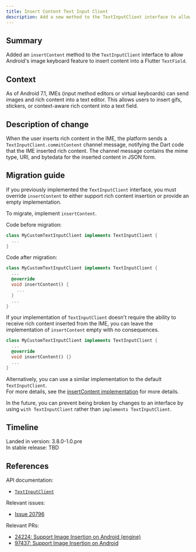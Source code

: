 ```yaml
---
title: Insert Content Text Input Client
description: Add a new method to the TextInputClient interface to allow Android virtual keyboards to insert rich content into Flutter TextFields. 
---
```


## Summary

Added an `insertContent` method to the `TextInputClient` interface to allow Android's image keyboard 
feature to insert content into a Flutter `TextField`.


## Context

As of Android 7.1, IMEs (input method editors or virtual keyboards) can send
images and rich content into a text editor. This allows users to insert gifs,
stickers, or context-aware rich content into a text field.


## Description of change

When the user inserts rich content in the IME, the platform sends a `TextInputClient.commitContent`
channel message, notifying the Dart code that the IME inserted rich content.
The channel message contains the mime type, URI, and bytedata for the inserted content in JSON form.


## Migration guide

If you previously implemented the `TextInputClient` interface, you must override
`insertContent` to either support rich content insertion or provide an empty implementation.

To migrate, implement `insertContent`.

Code before migration:

<!-- skip -->
```dart
class MyCustomTextInputClient implements TextInputClient {
  ...
}
```

Code after migration:

<!-- skip -->
```dart
class MyCustomTextInputClient implements TextInputClient {
  ...
  @override
  void insertContent() {
    ...
  }
  ...
}
```

If your implementation of `TextInputClient` doesn't require the ability to receive rich content 
inserted from the IME, you can leave the implementation of `insertContent` empty with no 
consequences.

<!-- skip -->
```dart
class MyCustomTextInputClient implements TextInputClient {
  ...
  @override
  void insertContent() {}
  ...
}
```

Alternatively, you can use a similar implementation to the default `TextInputClient`.<br>
For more details, see the [insertContent implementation]({{site.master-api}}/flutter/services/TextInputClient/insertContent.html) for more details.

In the future, you can prevent being broken by changes to an interface
by using `with TextInputClient` rather than `implements TextInputClient`.

## Timeline

Landed in version: 3.8.0-1.0.pre<br>
In stable release: TBD

## References

API documentation:

* [`TextInputClient`]({{site.api}}/flutter/services/TextInputClient-class.html)

Relevant issues:

* [Issue 20796]({{site.repo.flutter}}/issues/20796)

Relevant PRs:

* [24224: Support Image Insertion on Android (engine)]({{site.repo.engine}}/pull/35619)
* [97437: Support Image Insertion on Android]({{site.repo.flutter}}/pull/110052)
